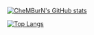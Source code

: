[![CheMBurN's GitHub stats](https://github-readme-stats-git-master-pasindu-de-silvas-projects.vercel.app/api?username=CheMBurN695)](https://github.com/CheMBurN695/github-readme-stats)  

[![Top Langs](https://github-readme-stats-git-master-pasindu-de-silvas-projects.vercel.app/api/top-langs/?username=CheMBurN695&size_weight=0.2&count_weight=2.5)](https://github.com/CheMBurN695/github-readme-stats)
<!--
**CheMBurN695/CheMBurN695** is a ✨ _special_ ✨ repository because its `README.md` (this file) appears on your GitHub profile.

Here are some ideas to get you started:

- 🔭 I’m currently working on ...
- 🌱 I’m currently learning ...
- 👯 I’m looking to collaborate on ...
- 🤔 I’m looking for help with ...
- 💬 Ask me about ...
- 📫 How to reach me: ...
- 😄 Pronouns: ...
- ⚡ Fun fact: ...
-->

